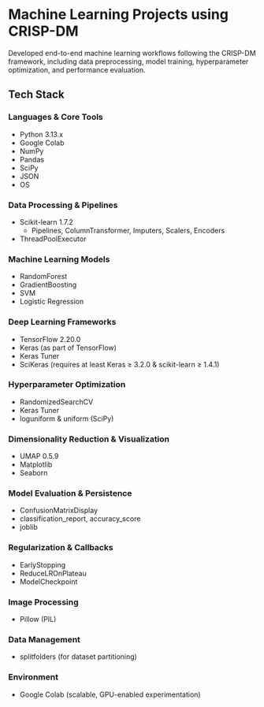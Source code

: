 # Machine Learning Projects using CRISP-DM

Developed end-to-end machine learning workflows following the CRISP-DM framework, including data preprocessing, model training, hyperparameter optimization, and performance evaluation.

## Tech Stack

### Languages & Core Tools
- Python 3.13.x
- Google Colab
- NumPy
- Pandas
- SciPy
- JSON
- OS

### Data Processing & Pipelines
- Scikit-learn 1.7.2
  - Pipelines, ColumnTransformer, Imputers, Scalers, Encoders
- ThreadPoolExecutor

### Machine Learning Models
- RandomForest
- GradientBoosting
- SVM
- Logistic Regression

### Deep Learning Frameworks
- TensorFlow 2.20.0
- Keras (as part of TensorFlow)
- Keras Tuner
- SciKeras (requires at least Keras ≥ 3.2.0 & scikit-learn ≥ 1.4.1)

### Hyperparameter Optimization
- RandomizedSearchCV
- Keras Tuner
- loguniform & uniform (SciPy)

### Dimensionality Reduction & Visualization
- UMAP 0.5.9
- Matplotlib
- Seaborn

### Model Evaluation & Persistence
- ConfusionMatrixDisplay
- classification_report, accuracy_score
- joblib

### Regularization & Callbacks
- EarlyStopping
- ReduceLROnPlateau
- ModelCheckpoint

### Image Processing
- Pillow (PIL)

### Data Management
- splitfolders (for dataset partitioning)

### Environment
- Google Colab (scalable, GPU-enabled experimentation)
